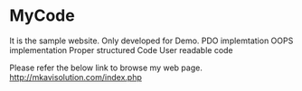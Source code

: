 # MyCode 
It is the sample website. Only developed for Demo.
PDO implemtation
OOPS implementation
Proper structured Code
User readable code

Please refer the below link to browse my web page.
http://mkavisolution.com/index.php


